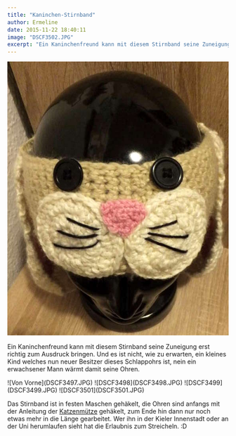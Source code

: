```yaml
---
title: "Kaninchen-Stirnband"
author: Ermeline
date: 2015-11-22 18:40:11
image: "DSCF3502.JPG"
excerpt: "Ein Kaninchenfreund kann mit diesem Stirnband seine Zuneigung erst richtig zum Ausdruck bringen."
---
```


![DSCF3502](DSCF3502.JPG)

Ein Kaninchenfreund kann mit diesem Stirnband seine Zuneigung erst richtig zum Ausdruck bringen. Und es ist nicht, wie zu erwarten, ein kleines Kind welches nun neuer Besitzer dieses Schlappohrs ist, nein ein erwachsener Mann wärmt damit seine Ohren. 

<div class="slideshow_portrait">
![Von Vorne](DSCF3497.JPG)
![DSCF3498](DSCF3498.JPG)
![DSCF3499](DSCF3499.JPG)
![DSCF3501](DSCF3501.JPG)
</div>

Das Stirnband ist in festen Maschen gehäkelt, die Ohren sind anfangs mit der Anleitung der [Katzenmütze](http://flauschiversum.de/2014/05/mutzekatze/) gehäkelt, zum Ende hin dann nur noch etwas mehr in die Länge gearbeitet. Wer ihn in der Kieler Innenstadt oder an der Uni herumlaufen sieht hat die Erlaubnis zum Streicheln. :D
 


